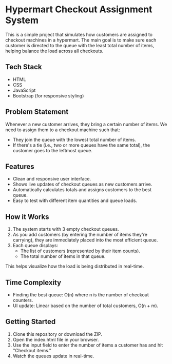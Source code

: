 # Hypermart Checkout Assignment System

This is a simple project that simulates how customers are assigned to checkout machines in a hypermart. The main goal is to make sure each customer is directed to the queue with the least total number of items, helping balance the load across all checkouts.

## Tech Stack

- HTML
- CSS
- JavaScript
- Bootstrap (for responsive styling)

## Problem Statement

Whenever a new customer arrives, they bring a certain number of items. We need to assign them to a checkout machine such that:

- They join the queue with the lowest total number of items.
- If there's a tie (i.e., two or more queues have the same total), the customer goes to the leftmost queue.

## Features

- Clean and responsive user interface.
- Shows live updates of checkout queues as new customers arrive.
- Automatically calculates totals and assigns customers to the best queue.
- Easy to test with different item quantities and queue loads.

## How it Works

1. The system starts with 3 empty checkout queues.
2. As you add customers (by entering the number of items they're carrying), they are immediately placed into the most efficient queue.
3. Each queue displays:
   - The list of customers (represented by their item counts).
   - The total number of items in that queue.

This helps visualize how the load is being distributed in real-time.

## Time Complexity

- Finding the best queue: O(n) where n is the number of checkout counters.
- UI update: Linear based on the number of total customers, O(n + m).

## Getting Started

1. Clone this repository or download the ZIP.
2. Open the index.html file in your browser.
3. Use the input field to enter the number of items a customer has and hit "Checkout items."
4. Watch the queues update in real-time.
